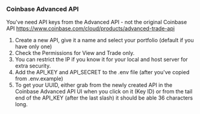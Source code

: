 ### Coinbase Advanced API

You've need API keys from the Advanced API - not the original Coinbase API
 https://www.coinbase.com/cloud/products/advanced-trade-api

1. Create a new API, give it a name and select your portfolio (default if you have only one)
2. Check the Permissions for View and Trade only.
3. You can restrict the IP if you know it for your local and host server for extra security.
4. Add the API_KEY and API_SECRET to the .env file (after you've copied from .env.example)
5. To get your UUID, either grab from the newly created API in the Coinbase Advanced API 
   UI when you click on it (Key ID) or from the tail end of the API_KEY (after the last slash)
   it should be able 36 characters long.